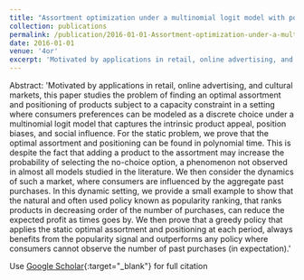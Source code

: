 ```yaml
---
title: "Assortment optimization under a multinomial logit model with position bias and social influence"
collection: publications
permalink: /publication/2016-01-01-Assortment-optimization-under-a-multinomial-logit-model-with-position-bias-and-social-influence
date: 2016-01-01
venue: '4or'
excerpt: 'Motivated by applications in retail, online advertising, and cultural markets, this paper studies the problem of finding an optimal assortment and positioning of products subject to a capacity constraint in a setting where consumers preferences can be modeled as a discrete choice under a multinomial logit model that captures the intrinsic product appeal, position biases, and social influence. For ...'
---
```

Abstract: 'Motivated by applications in retail, online advertising, and cultural markets, this paper studies the problem of finding an optimal assortment and positioning of products subject to a capacity constraint in a setting where consumers preferences can be modeled as a discrete choice under a multinomial logit model that captures the intrinsic product appeal, position biases, and social influence. For the static problem, we prove that the optimal assortment and positioning can be found in polynomial time. This is despite the fact that adding a product to the assortment may increase the probability of selecting the no-choice option, a phenomenon not observed in almost all models studied in the literature. We then consider the dynamics of such a market, where consumers are influenced by the aggregate past purchases. In this dynamic setting, we provide a small example to show that the natural and often used policy known as popularity ranking, that ranks products in decreasing order of the number of purchases, can reduce the expected profit as times goes by. We then prove that a greedy policy that applies the static optimal assortment and positioning at each period, always benefits from the popularity signal and outperforms any policy where consumers cannot observe the number of past purchases (in expectation).'

Use [Google Scholar](https://scholar.google.com/scholar?q=Assortment+optimization+under+a+multinomial+logit+model+with+position+bias+and+social+influence){:target="_blank"} for full citation